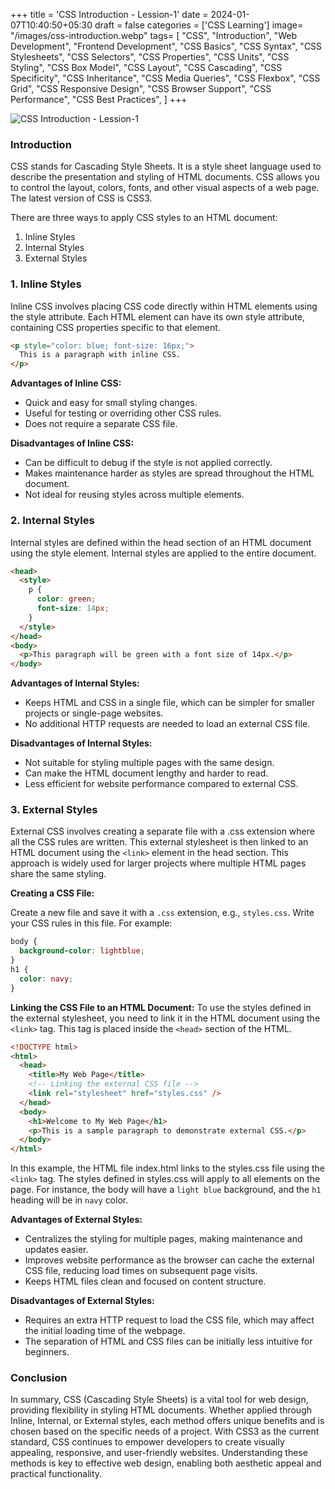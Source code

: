 +++
title = 'CSS Introduction - Lession-1'
date = 2024-01-07T10:40:50+05:30
draft = false
categories = ['CSS Learning']
image= "/images/css-introduction.webp"
tags= [
  "CSS",
  "Introduction",
  "Web Development",
  "Frontend Development",
  "CSS Basics",
  "CSS Syntax",
  "CSS Stylesheets",
  "CSS Selectors",
  "CSS Properties",
  "CSS Units",
  "CSS Styling",
  "CSS Box Model",
  "CSS Layout",
  "CSS Cascading",
  "CSS Specificity",
  "CSS Inheritance",
  "CSS Media Queries",
  "CSS Flexbox",
  "CSS Grid",
  "CSS Responsive Design",
  "CSS Browser Support",
  "CSS Performance",
  "CSS Best Practices",
]
+++

![CSS Introduction - Lession-1](/images/css-introduction.webp)

### Introduction

CSS stands for Cascading Style Sheets. It is a style sheet language used to describe the presentation and styling of HTML documents. CSS allows you to control the layout, colors, fonts, and other visual aspects of a web page. The latest version of CSS is CSS3.

There are three ways to apply CSS styles to an HTML document:

1. Inline Styles
2. Internal Styles
3. External Styles

### 1. Inline Styles

Inline CSS involves placing CSS code directly within HTML elements using the style attribute. Each HTML element can have its own style attribute, containing CSS properties specific to that element.

```html
<p style="color: blue; font-size: 16px;">
  This is a paragraph with inline CSS.
</p>
```

**Advantages of Inline CSS:**

- Quick and easy for small styling changes.
- Useful for testing or overriding other CSS rules.
- Does not require a separate CSS file.

**Disadvantages of Inline CSS:**

- Can be difficult to debug if the style is not applied correctly.
- Makes maintenance harder as styles are spread throughout the HTML document.
- Not ideal for reusing styles across multiple elements.

### 2. Internal Styles

Internal styles are defined within the head section of an HTML document using the style element. Internal styles are applied to the entire document.

```html
<head>
  <style>
    p {
      color: green;
      font-size: 14px;
    }
  </style>
</head>
<body>
  <p>This paragraph will be green with a font size of 14px.</p>
</body>
```

**Advantages of Internal Styles:**

- Keeps HTML and CSS in a single file, which can be simpler for smaller projects or single-page websites.
- No additional HTTP requests are needed to load an external CSS file.

**Disadvantages of Internal Styles:**

- Not suitable for styling multiple pages with the same design.
- Can make the HTML document lengthy and harder to read.
- Less efficient for website performance compared to external CSS.

### 3. External Styles

External CSS involves creating a separate file with a .css extension where all the CSS rules are written. This external stylesheet is then linked to an HTML document using the `<link>` element in the head section. This approach is widely used for larger projects where multiple HTML pages share the same styling.

**Creating a CSS File:**

Create a new file and save it with a `.css` extension, e.g., `styles.css`. Write your CSS rules in this file. For example:

```css
body {
  background-color: lightblue;
}
h1 {
  color: navy;
}
```

**Linking the CSS File to an HTML Document:**
To use the styles defined in the external stylesheet, you need to link it in the HTML document using the `<link>` tag. This tag is placed inside the `<head>` section of the HTML.

```html
<!DOCTYPE html>
<html>
  <head>
    <title>My Web Page</title>
    <!-- Linking the external CSS file -->
    <link rel="stylesheet" href="styles.css" />
  </head>
  <body>
    <h1>Welcome to My Web Page</h1>
    <p>This is a sample paragraph to demonstrate external CSS.</p>
  </body>
</html>
```

In this example, the HTML file index.html links to the styles.css file using the `<link>` tag. The styles defined in styles.css will apply to all elements on the page. For instance, the body will have a `light blue` background, and the `h1` heading will be in `navy` color.

**Advantages of External Styles:**

- Centralizes the styling for multiple pages, making maintenance and updates easier.
- Improves website performance as the browser can cache the external CSS file, reducing load times on subsequent page visits.
- Keeps HTML files clean and focused on content structure.

**Disadvantages of External Styles:**

- Requires an extra HTTP request to load the CSS file, which may affect the initial loading time of the webpage.
- The separation of HTML and CSS files can be initially less intuitive for beginners.

### Conclusion

In summary, CSS (Cascading Style Sheets) is a vital tool for web design, providing flexibility in styling HTML documents. Whether applied through Inline, Internal, or External styles, each method offers unique benefits and is chosen based on the specific needs of a project. With CSS3 as the current standard, CSS continues to empower developers to create visually appealing, responsive, and user-friendly websites. Understanding these methods is key to effective web design, enabling both aesthetic appeal and practical functionality.
